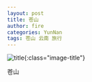 ```yaml
---
layout: post
title: 苍山
author: fire
categories: YunNan 
tags: 苍山 云南 旅行
---
```


![title](https://image.sideproject.cn/title/title_116.jpg){:class="image-title"}

苍山

